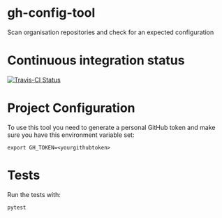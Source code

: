# gh-config-tool

Scan organisation repositories and check for an expected configuration

# Continuous integration status

[![Travis-CI Status](https://secure.travis-ci.org/alphagov/gh-config-tool.png?branch=master)](http://travis-ci.org/#!/alphagov/gh-config-tool)

# Project Configuration

To use this tool you need to generate a personal GitHub token and make sure you have this environment variable set:

```
export GH_TOKEN=<yourgithubtoken>
```

# Tests

Run the tests with:

    pytest
